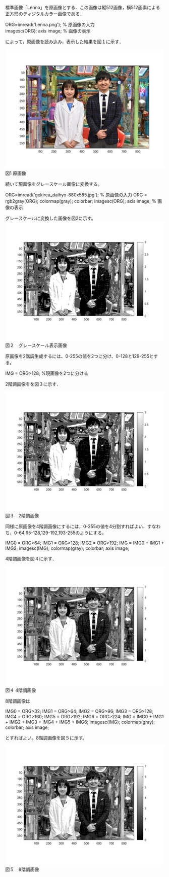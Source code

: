 標準画像「Lenna」を原画像とする．この画像は縦512画像，横512画素による正方形のディジタルカラー画像である．

ORG=imread('Lenna.png'); % 原画像の入力  
imagesc(ORG); axis image; % 画像の表示

によって，原画像を読み込み，表示した結果を図１に示す．

![原画像](https://github.com/SakumaTomohiro/lecture_image_processing/blob/master/image/gekirea1.jpg)  
図1 原画像

続いて現画像をグレースケール画像に変換する。

ORG=imread('gekirea_daihyo-880x585.jpg'); % 原画像の入力
ORG = rgb2gray(ORG); colormap(gray); colorbar;
imagesc(ORG); axis image; % 画像の表示

グレースケールに変換した画像を図2に示す。
![原画像](https://github.com/SakumaTomohiro/lecture_image_processing/blob/master/image/gekirea2b.jpg) 
図２　グレースケール表示画像

原画像を2階調生成するには、0-255の値を2つに分け、0-128と129-255とする。

IMG = ORG>128; %現画像を2つに分ける

2階調画像をを図３に示す．

![原画像](https://github.com/SakumaTomohiro/lecture_image_processing/blob/master/image/gekirea2b.jpg)  
図３　2階調画像

同様に原画像を4階調画像にするには，0-255の値を4分割すればよい．すなわち，0-64,65-128,129-192,193-255のようにする。

IMG0 = ORG>64;
IMG1 = ORG>128;
IMG2 = ORG>192;
IMG = IMG0 + IMG1 + IMG2;
imagesc(IMG); colormap(gray); colorbar;  axis image;

4階調画像を図４に示す．

![原画像](https://github.com/SakumaTomohiro/lecture_image_processing/blob/master/image/gekirea2c.jpg)  
図４ 4階調画像

8階調画像は

IMG0 = ORG>32;
IMG1 = ORG>64;
IMG2 = ORG>96;
IMG3 = ORG>128;
IMG4 = ORG>160;
IMG5 = ORG>192;
IMG6 = ORG>224;
IMG = IMG0 + IMG1 + IMG2 + IMG3 + IMG4 + IMG5 + IMG6;
imagesc(IMG); colormap(gray); colorbar;  axis image;

とすればよい。8階調画像を図５に示す。

![原画像](https://github.com/SakumaTomohiro/lecture_image_processing/blob/master/image/gekirea2d.jpg)  
図５　8階調画像
